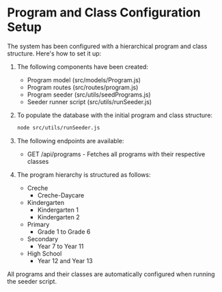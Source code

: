 # Program and Class Configuration Setup

The system has been configured with a hierarchical program and class structure. Here's how to set it up:

1. The following components have been created:
   - Program model (src/models/Program.js)
   - Program routes (src/routes/program.js)
   - Program seeder (src/utils/seedPrograms.js)
   - Seeder runner script (src/utils/runSeeder.js)

2. To populate the database with the initial program and class structure:
   ```bash
   node src/utils/runSeeder.js
   ```

3. The following endpoints are available:
   - GET /api/programs - Fetches all programs with their respective classes

4. The program hierarchy is structured as follows:
   - Creche
     - Creche-Daycare
   - Kindergarten
     - Kindergarten 1
     - Kindergarten 2
   - Primary
     - Grade 1 to Grade 6
   - Secondary
     - Year 7 to Year 11
   - High School
     - Year 12 and Year 13

All programs and their classes are automatically configured when running the seeder script.